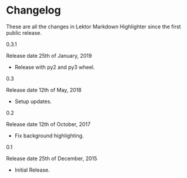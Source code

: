 Changelog
=========

These are all the changes in Lektor Markdown Highlighter
since the first public release.

0.3.1

Release date 25th of January, 2019

- Release with py2 and py3 wheel.

0.3

Release date 12th of May, 2018

- Setup updates.

0.2

Release date 12th of October, 2017

- Fix background highlighting.

0.1

Release date 25th of December, 2015

- Initial Release.
